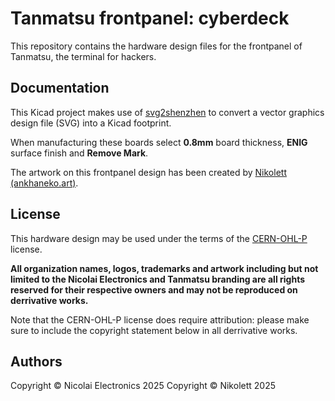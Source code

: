 # Tanmatsu frontpanel: cyberdeck

This repository contains the hardware design files for the frontpanel of Tanmatsu, the terminal for hackers.

## Documentation

This Kicad project makes use of [svg2shenzhen](https://github.com/badgeek/svg2shenzhen) to convert a vector graphics design file (SVG) into a Kicad footprint.

When manufacturing these boards select **0.8mm** board thickness, **ENIG** surface finish and **Remove Mark**.

The artwork on this frontpanel design has been created by [Nikolett (ankhaneko.art)](https://ankhaneko.art).

## License

This hardware design may be used under the terms of the [CERN-OHL-P](LICENSE) license.

**All organization names, logos, trademarks and artwork including but not limited to the Nicolai Electronics and Tanmatsu branding are all rights reserved for their respective owners and may not be reproduced on derrivative works.**

Note that the CERN-OHL-P license does require attribution: please make sure to include the copyright statement below in all derrivative works.

## Authors

Copyright © Nicolai Electronics 2025
Copyright © Nikolett 2025
